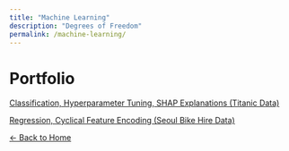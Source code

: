 ```yaml
---
title: "Machine Learning"
description: "Degrees of Freedom"
permalink: /machine-learning/
---
```


# Portfolio

[Classification, Hyperparameter Tuning, SHAP Explanations (Titanic Data)](/machine-learning/machine-learning-pima-indians/)

[Regression, Cyclical Feature Encoding (Seoul Bike Hire Data)](/machine-learning/machine-learning-seoul-bike-hire/)



[← Back to Home](/)